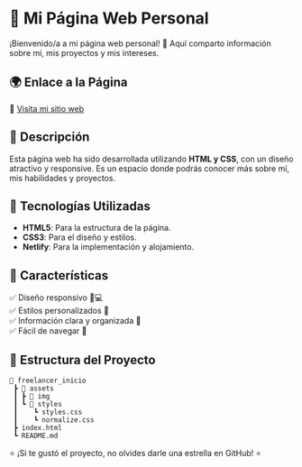# 🚀 Mi Página Web Personal

¡Bienvenido/a a mi página web personal! 🌟 Aquí comparto información sobre mí, mis proyectos y mis intereses.

## 🌍 Enlace a la Página
🔗 [Visita mi sitio web](https://ingeniera-michelle.netlify.app/)

## 📌 Descripción
Esta página web ha sido desarrollada utilizando **HTML y CSS**, con un diseño atractivo y responsive. Es un espacio donde podrás conocer más sobre mí, mis habilidades y proyectos.

## 🎨 Tecnologías Utilizadas
- **HTML5**: Para la estructura de la página.
- **CSS3**: Para el diseño y estilos.
- **Netlify**: Para la implementación y alojamiento.

## 🚀 Características
✅ Diseño responsivo 📱💻  
✅ Estilos personalizados 🎨  
✅ Información clara y organizada 📑  
✅ Fácil de navegar 🧭

## 📂 Estructura del Proyecto
```
📂 freelancer_inicio
 ┣ 📂 assets
 ┃ ┣ 📂 img
 ┃ ┗ 📂 styles
 ┃    ┗ styles.css
 ┃    ┗ normalize.css
 ┣ index.html
 ┗ README.md
```

⭐ ¡Si te gustó el proyecto, no olvides darle una estrella en GitHub! ⭐


